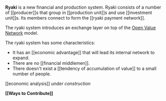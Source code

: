 **Ryaki** is a new financial and production system. Ryaki consists of a number of [[producer]]s that group in [[production unit]]s and use [[investment unit]]s. Its members connect to form the [[ryaki payment network]].

The ryaki system introduces an exchange layer on top of the [Open Value Network](//ovns.github.io) model.

The ryaki system has some characteristics:

* It has an [[economic advantage]] that will lead its internal network to expand.
* There are no [[financial middlemen]].
* There doesn't exist a [[tendency of accumulation of value]] to a small number of people.

[[economic analysis]] *under construction*


**[[Ways to Contribute]]**
